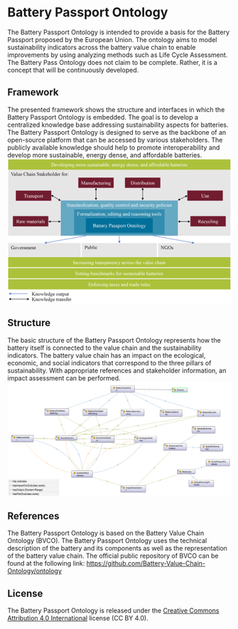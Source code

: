 # Battery Passport Ontology

The Battery Passport Ontology is intended to provide a basis for the Battery Passport proposed by the European Union. The ontology aims to model sustainability indicators across the battery value chain to enable improvements by using analyzing methods such as Life Cycle Assessment. The Battery Pass Ontology does not claim to be complete. Rather, it is a concept that will be continuously developed.

## Framework

The presented framework shows the structure and interfaces in which the Battery Passport Ontology is embedded. The goal is to develop a centralized knowledge base addressing sustainability aspects for batteries. The Battery Passport Ontology is designed to serve as the backbone of an open-source platform that can be accessed by various stakeholders. The publicly available knowledge should help to promote interoperability and develop more sustainable, energy dense, and affordable batteries.
![Logo](https://github.com/Maximilian-Schiller/Battery-Passport-Ontology/blob/main/FrameworkForTheBatteryPassportOntology.PNG)

## Structure

The basic structure of the Battery Passport Ontology represents how the battery itself is connected to the value chain and the sustainability indicators. The battery value chain has an impact on the ecological, economic, and social indicators that correspond to the three pillars of sustainability. With appropriate references and stakeholder information, an impact assessment can be performed.
![Logo](https://github.com/Maximilian-Schiller/Battery-Passport-Ontology/blob/main/StructureOfTheBatteryPassportOntology.PNG)

## References

The Battery Passport Ontology is based on the Battery Value Chain Ontology (BVCO). The Battery Passport Ontology uses the technical description of the battery and its components as well as the representation of the battery value chain. The official public repository of BVCO can be found at the following link: https://github.com/Battery-Value-Chain-Ontology/ontology

## License

The Battery Passport Ontology is released under the [Creative Commons Attribution 4.0 International](https://creativecommons.org/licenses/by/4.0/legalcode) license (CC BY 4.0).
